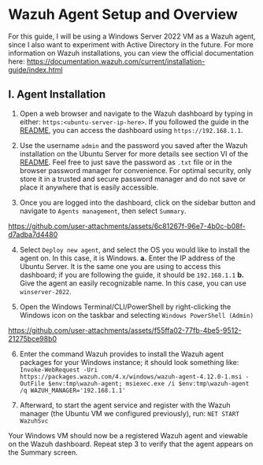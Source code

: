 # Wazuh Agent Setup and Overview
For this guide, I will be using a Windows Server 2022 VM as a Wazuh agent, since I also want to experiment with Active Directory in the future.
For more information on Wazuh installations, you can view the official documentation here: https://documentation.wazuh.com/current/installation-guide/index.html

## I. Agent Installation

1. Open a web browser and navigate to the Wazuh dashboard by typing in either: `https:<ubuntu-server-ip-here>`. If you followed the guide in the [README](README.md), you can access the dashboard using `https://192.168.1.1`.

2. Use the username `admin` and the password you saved after the Wazuh installation on the Ubuntu Server for more details see section VI of the [README](README.md). Feel free to just save the password as `.txt` file or in the browser password manager for convenience. For optimal security, only store it in a trusted and secure password manager and do not save or place it anywhere that is easily accessible.
  
3. Once you are logged into the dashboard, click on the sidebar button and navigate to `Agents management`, then select `Summary`.

https://github.com/user-attachments/assets/6c81267f-96e7-4b0c-b08f-d7adba7d4480

4. Select `Deploy new agent`, and select the OS you would like to install the agent on. In this case, it is Windows.
   **a.** Enter the IP address of the Ubuntu Server. It is the same one you are using to access this dashboard; if you are following the guide, it should be `192.168.1.1`
   **b.** Give the agent an easily recognizable name. In this case, you can use `winserver-2022`.

5. Open the Windows Terminal/CLI/PowerShell by right-clicking the Windows icon on the taskbar and selecting `Windows PowerShell (Admin)`

https://github.com/user-attachments/assets/f55ffa02-77fb-4be5-9512-21275bce98b0

6. Enter the command Wazuh provides to install the Wazuh agent packages for your Windows instance; it should look something like: `Invoke-WebRequest -Uri https://packages.wazuh.com/4.x/windows/wazuh-agent-4.12.0-1.msi -OutFile $env:tmp\wazuh-agent; msiexec.exe /i $env:tmp\wazuh-agent /q WAZUH_MANAGER='192.168.1.1'`

7. Afterward, to start the agent service and register with the Wazuh manager (the Ubuntu VM we configured previously), run: `NET START WazuhSvc`

Your Windows VM should now be a registered Wazuh agent and viewable on the Wazuh dashboard. Repeat step 3 to verify that the agent appears on the Summary screen.

